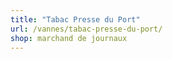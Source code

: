 ```yaml
---
title: "Tabac Presse du Port"
url: /vannes/tabac-presse-du-port/
shop: marchand de journaux
---
```

